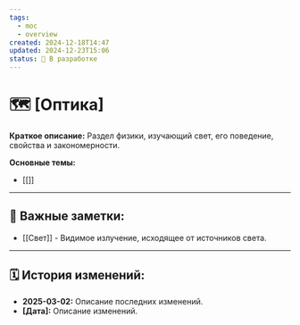 ```yaml
---
tags:
  - moc
  - overview
created: 2024-12-18T14:47
updated: 2024-12-23T15:06
status: 🚧 В разработке
---
```


# 🗺️ **[Оптика]**

**Краткое описание:**  Раздел физики, изучающий свет, его поведение, свойства и закономерности.

**Основные темы:**

- [[]]

---

## 🔗 **Важные заметки:**

- [[Свет]] - Видимое излучение, исходящее от источников света.

- - -

## 🗓️ **История изменений:**

- **2025-03-02:**  Описание последних изменений.
- **[Дата]:**  Описание изменений.